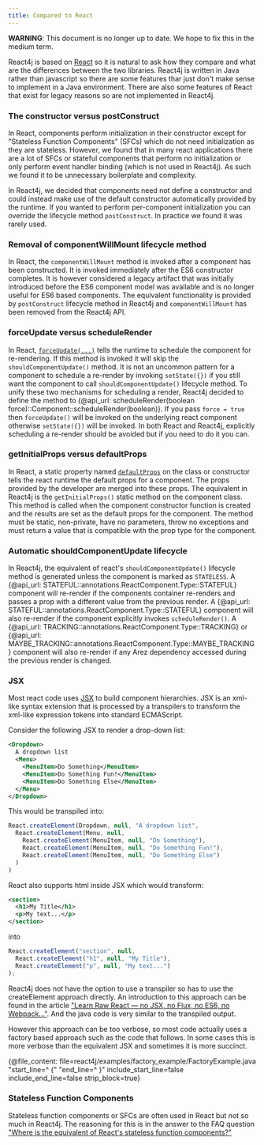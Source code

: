 ```yaml
---
title: Compared to React
---
```


**WARNING**: This document is no longer up to date. We hope to fix this in the medium term.

React4j is based on [React](https://reactjs.org) so it is natural to ask how they compare and
what are the differences between the two libraries. React4j is written in Java rather than
javascript so there are some features thar just don't make sense to implement in a Java
environment. There are also some features of React that exist for legacy reasons so are not
implemented in React4j.

### The constructor versus postConstruct

In React, components perform initialization in their constructor except for "Stateless Function Components" (SFCs)
which do not need initialization as they are stateless. However, we found that in many react applications there are
a lot of SFCs or stateful components that perform no initialization or only perform event handler binding (which
is not used in React4j). As such we found it to be unnecessary boilerplate and complexity.

In React4j, we decided that components need not define a constructor and could instead make use of the default
constructor automatically provided by the runtime. If you wanted to perform per-component initialization you can
override the lifecycle method `postConstruct`. In practice we found it was rarely used.

### Removal of componentWillMount lifecycle method

In React, the `componentWillMount` method is invoked after a component has been constructed. It is invoked
immediately after the ES6 constructor completes. It is however considered a legacy artifact that was initially
introduced before the ES6 component model was available and is no longer useful for ES6 based components.
The equivalent functionality is provided by `postConstruct` lifecycle method in React4j and `componentWillMount`
has been removed from the React4j API.

### forceUpdate versus scheduleRender

In React, [`forceUpdate(...)`](https://reactjs.org/docs/react-component.html#forceupdate) tells the runtime
to schedule the component for re-rendering. If this method is invoked it will skip the `shouldComponentUpdate()`
method. It is not an uncommon pattern for a component to schedule a re-render by invoking `setState({})` if you
still want the component to call `shouldComponentUpdate()` lifecycle method. To unify these two mechanisms for
scheduling a render, React4j decided to define the method to {@api_url: scheduleRender(boolean force)::Component::scheduleRender(boolean)}.
If you pass `force = true` then `forceUpdate()` will be invoked on the underlying react component otherwise
`setState({})` will be invoked. In both React and React4j, explicitly scheduling a re-render should be avoided
but if you need to do it you can.

### getInitialProps versus defaultProps

In React, a static property named [`defaultProps`](https://reactjs.org/docs/react-component.html#defaultprops) on the
class or constructor tells the react runtime the default props for a component. The props provided by the developer
are merged into these props. The equivalent in React4j is the `getInitialProps()` static method on the component
class. This method is called when the component constructor function is created and the results are set as the default
props for the component. The method must be static, non-private, have no parameters, throw no exceptions and must
return a value that is compatible with the prop type for the component.

### Automatic shouldComponentUpdate lifecycle

In React4j, the equivalent of react's `shouldComponentUpdate()` lifecycle method is generated unless the component
is marked as `STATELESS`. A {@api_url: STATEFUL::annotations.ReactComponent.Type::STATEFUL} component will
re-render if the components container re-renders and passes a prop with a different value from the previous render.
A {@api_url: STATEFUL::annotations.ReactComponent.Type::STATEFUL} component will also re-render if the component
explicitly invokes `scheduleRender()`. A {@api_url: TRACKING::annotations.ReactComponent.Type::TRACKING} or
{@api_url: MAYBE_TRACKING::annotations.ReactComponent.Type::MAYBE_TRACKING} component will also re-render if
any Arez dependency accessed during the previous render is changed.

### JSX

Most react code uses [JSX](https://facebook.github.io/jsx/) to build component hierarchies. JSX is an xml-like
syntax extension that is processed by a transpilers to transform the xml-like expression tokens into standard
ECMAScript.

Consider the following JSX to render a drop-down list:

```xml
<Dropdown>
  A dropdown list
  <Menu>
    <MenuItem>Do Something</MenuItem>
    <MenuItem>Do Something Fun!</MenuItem>
    <MenuItem>Do Something Else</MenuItem>
  </Menu>
</Dropdown>
```

This would be transpiled into:

```javascript
React.createElement(Dropdown, null, "A dropdown list",
  React.createElement(Menu, null,
    React.createElement(MenuItem, null, "Do Something"),
    React.createElement(MenuItem, null, "Do Something Fun!"),
    React.createElement(MenuItem, null, "Do Something Else")
  )
)
```

React also supports html inside JSX which would transform:

```xml
<section>
  <h1>My Title</h1>
  <p>My text...</p>
</section>
```

into

```javascript
React.createElement("section", null,
  React.createElement("h1", null, "My Title"),
  React.createElement("p", null, "My text...")
);
```

React4j does not have the option to use a transpiler so has to use the createElement approach directly. An
introduction to this approach can be found in the article
["Learn Raw React — no JSX, no Flux, no ES6, no Webpack..."](http://jamesknelson.com/learn-raw-react-no-jsx-flux-es6-webpack/).
And the java code is very similar to the transpiled output.

However this approach can be too verbose, so most code actually uses a factory based approach such as the code
that follows. In some cases this is more verbose than the equivalent JSX and sometimes it is more succinct.

{@file_content: file=react4j/examples/factory_example/FactoryExample.java "start_line=^  {" "end_line=^  }" include_start_line=false include_end_line=false strip_block=true}

### Stateless Function Components

Stateless function components or SFCs are often used in React but not so much in React4j. The reasoning for this is
in the answer to the FAQ question ["Where is the equivalent of React's stateless function components?"](faq.html#where-is-the-equivalent-of-reacts-stateless-function-components)
